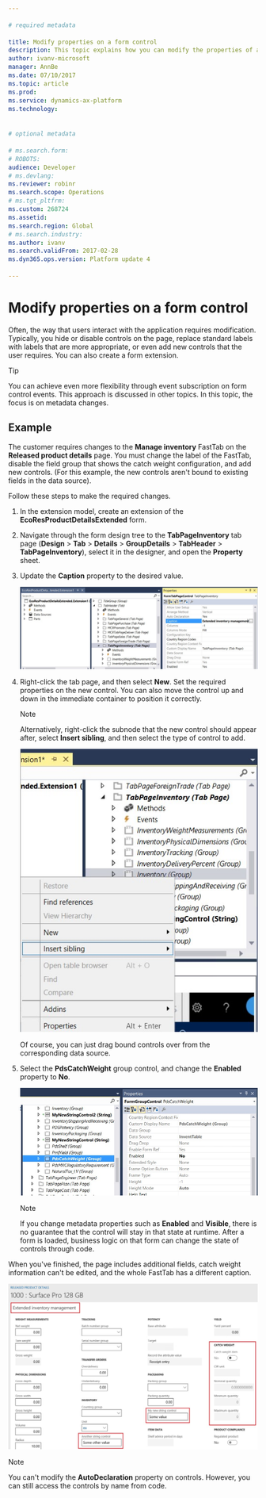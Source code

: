 ```yaml
---

# required metadata

title: Modify properties on a form control
description: This topic explains how you can modify the properties of a control by using an extension.
author: ivanv-microsoft
manager: AnnBe
ms.date: 07/10/2017
ms.topic: article
ms.prod: 
ms.service: dynamics-ax-platform
ms.technology: 


# optional metadata

# ms.search.form: 
# ROBOTS: 
audience: Developer
# ms.devlang: 
ms.reviewer: robinr
ms.search.scope: Operations
# ms.tgt_pltfrm: 
ms.custom: 268724
ms.assetid: 
ms.search.region: Global
# ms.search.industry: 
ms.author: ivanv
ms.search.validFrom: 2017-02-28
ms.dyn365.ops.version: Platform update 4

---
```


# Modify properties on a form control

Often, the way that users interact with the application requires modification. Typically, you hide or disable controls on the page, replace standard labels with labels that are more appropriate, or even add new controls that the user requires. You can also create a form extension. 

> [!TIP]
> You can achieve even more flexibility through event subscription on form control events. This approach is discussed in other topics. In this topic, the focus is on metadata changes.

## Example

The customer requires changes to the **Manage inventory** FastTab on the **Released product details** page. You must change the label of the FastTab, disable the field group that shows the catch weight configuration, and add new controls. (For this example, the new controls aren't bound to existing fields in the data source).

Follow these steps to make the required changes.

1. In the extension model, create an extension of the **EcoResProductDetailsExtended** form.
2. Navigate through the form design tree to the **TabPageInventory** tab page (**Design** &gt; **Tab** &gt; **Details** &gt; **GroupDetails** &gt; **TabHeader** &gt; **TabPageInventory**), select it in the designer, and open the **Property** sheet.
3. Update the **Caption** property to the desired value.

    ![Caption property](media/ModifyControlProperties01.jpg)

4. Right-click the tab page, and then select **New**. Set the required properties on the new control. You can also move the control up and down in the immediate container to position it correctly.

    > [!NOTE]
    > Alternatively, right-click the subnode that the new control should appear after, select **Insert sibling**, and then select the type of control to add.

    ![Insert sibling command](media/ModifyControlProperties02.jpg)

    Of course, you can just drag bound controls over from the corresponding data source.

5. Select the **PdsCatchWeight** group control, and change the **Enabled** property to **No**.

    ![Enabled property of the PdsCatchWeight group control](media/ModifyControlProperties03.jpg)

    > [!NOTE]
    > If you change metadata properties such as **Enabled** and **Visible**, there is no guarantee that the control will stay in that state at runtime. After a form is loaded, business logic on that form can change the state of controls through code.

When you've finished, the page includes additional fields, catch weight information can't be edited, and the whole FastTab has a different caption. 

![Modified FastTab](media/ModifyControlProperties04.jpg)

> [!NOTE]
> You can't modify the **AutoDeclaration** property on controls. However, you can still access the controls by name from code. 
